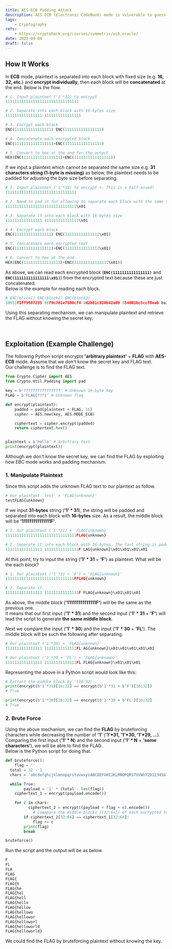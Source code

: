 ```yaml
---
title: AES-ECB Padding Attack
description: AES ECB (Electronic CodeBook) mode is vulnerable to guess plaintext/ciphertext without knowing the key by using padding.
tags:
    - Cryptography
refs:
    - https://cryptohack.org/courses/symmetric/ecb_oracle/
date: 2023-09-04
draft: false
---
```


## How It Works

In **ECB** mode, plaintext is separated into each block with fixed size (e.g. **16, 32, etc.**) and **encrypt individually**, then each block will be **concatenated** at the end. Below is the flow.

```python
# 1. Input plaintext ('1'*32) to encrypt
11111111111111111111111111111111

# 2. Separate into each block with 16-bytes size
1111111111111111 1111111111111111

# 3. Encrypt each block
ENC(1111111111111111) ENC(1111111111111111)

# 4. Concatenate each encrypted block
ENC(1111111111111111)+ENC(1111111111111111)

# 5. Convert to hex at the end for the output
HEX(ENC(1111111111111111)+ENC(1111111111111111))
```

If we input a plaintext which cannot be separated the same size e.g. **31 characters string (1-byte is missing)** as below, the plaintext needs to be padded for adjusting the byte size before separating.

```python
# 1. Input plaintext ('1'*31) to encrypt <- This is a half-assed!
1111111111111111111111111111111

# 2. Need to pad it for allowing to separate each block with the same size (31 bytes -> 32 bytes)
1111111111111111111111111111111\x01

# 3. Separate it into each block with 16-bytes size
1111111111111111 111111111111111\x01

# 4. Encrypt each block
ENC(1111111111111111) ENC(111111111111111\x01)

# 5. Concatenate each encrypted text
ENC(1111111111111111)+ENC(111111111111111\x01)

# 6. Convert to hex at the end
HEX(ENC(1111111111111111)+ENC(111111111111111\x01))
```

As above, we can read each encrypted block (**`ENC(1111111111111111)`** and **`ENC(111111111111111\x01)`**) from the encrypted text because these are just concatenated.  
Below is the example for reading each block.

```python
# ENC(block1) ENC(block2) ENC(block3) ...
10051f1ff9987235 98f9c701e7500cf4 0d2b81c920b42a89 054d01bc5ccf8eab ba37248efc4d894e c7b0f3499a478699 5ccdf3f5dff54477 8460b5acf8c2f931 
```

Using this separating mechanism, we can manipulate plaintext and retrieve the FLAG without knowing the secret key.

<br />

## Exploitation (Example Challenge)

The following Python script encrypts **'arbitrary plaintext'** + **FLAG** with **AES-ECB** mode. Assume that we don't know the secret key and FLAG text.  
Our challenge is to find the FLAG text.

```python
from Crypto.Cipher import AES
from Crypto.Util.Padding import pad

key = b'????????????????' # Unknown 16-byte key
FLAG = b'FLAG{???}' # Unknown flag

def encrypt(plaintext):
	padded = pad(plaintext + FLAG, 16)
	cipher = AES.new(key, AES.MODE_ECB)

	ciphertext = cipher.encrypt(padded)
	return ciphertext.hex()


plaintext = b'hello' # Arbitrary text
print(encrypt(plaintext))
```

Although we don't know the secret key, we can find the FLAG by exploiting how EBC mode works and padding mechanism.

### 1. Manipulate Plaintext

Since this script adds the unknown FLAG text to our plaintext as follow. 

```python
# Our plaintext 'test' + 'FLAG{unknown}'
testFLAG{unknown}
```

If we input **31-bytes** string (**'1' \* 31**), the string will be padded and separated into each block with **16-bytes** size. As a result, the middle block will be **'111111111111111F'**.

```python
# 1. Our plaintext ('1'*31) + 'FLAG{unknown}'
1111111111111111111111111111111FLAG{unknown}

# 2. Separate it into each block with 16-bytes. The last string is padded to 16-bytes.
1111111111111111 111111111111111F LAG{unknown}\x01\x01\x01\x01
```

At this point, try to input the string (**'1' \* 31** + **'F'**) as plaintext. What will be the each block?

```python
# 1. Our plaintext ('1'*31 + 'F') + 'FLAG{unknown}'
111111111111111111111111111111FFLAG{unknown}

# 2. Separate it.
1111111111111111 111111111111111F FLAG{unknown}\x01\x01\x01
```

As above, the middle block (**'111111111111111F'**) will be the same as the previous one.  
It means that our first input (**'1' \* 31**) and the second input (**'1' \* 31** + **'F'**) will lead the script to generate **the same middle block**.  

Next we compare the input (**'1' \* 30**) and the input (**'1' \* 30** + **'FL'**). The middle block will be such the following after separating.

```python
# Our plaintext ('1'*30) + 'FLAG{unknown}'
1111111111111111 11111111111111FL AG{unknown}\x01\x01\x01\x01\x01

# Our plaintext ('1'*30 + 'FL') + 'FLAG{unknown}'
1111111111111111 11111111111111FL FLAG{unknown}\x01\x01\x01
```

Representing the above in a Python script would look like this:

```python
# Extract the middle block by '[16:32]'.
print(encrypt(b'1'*31)[16:32] == encrypt(b'1'*31 + b'F')[16:32])
# True

print(encrypt(b'1'*30)[16:32] == encrypt(b'1'*30 + b'FL')[16:32]
# True
```

### 2. Brute Force

Using the above mechanism, we can find the **FLAG** by bruteforcing characters while decreasing the number of **'1'** (**'1'\*31, '1'\*30, '1'\*29, …**).  
Comparing the first input (**'1' \* N**) and the second input (**'1' \* N** + **'some characters'**), we will be able to find the FLAG.  
Below is the Python script for doing that.

```python
def bruteforce():
	flag = ''
  total = 32 - 1
  chars = 'abcdefghijklmnopqrstuvwxyzABCDEFGHIJKLMNOPQRSTUVWXYZ0123456789_-~!?#%&@{}'

  while True:
		payload = '1' * (total - len(flag))
    ciphertext_1 = encrypt(payload.encode())

    for c in chars:
		  ciphertext_2 = encrypt((payload + flag + c).encode())
			# Comapare the middle blocks ([32:64]) of each encrypted text
	    if ciphertext_2[32:64] == ciphertext_1[32:64]:
		    flag += c
        print(flag)
        break

bruteforce()
```

Run the script and the output will be as below.

```python
F
FL
FLA
FLAG
FLAG{
FLAG{h
FLAG{he
FLAG{hel
FLAG{hell
FLAG{hello
FLAG{hellow
FLAG{hellowo
FLAG{hellowor
FLAG{helloworl
FLAG{helloworld
FLAG{helloworld}
```

We could find the FLAG by bruteforcing plaintext without knowing the key.
